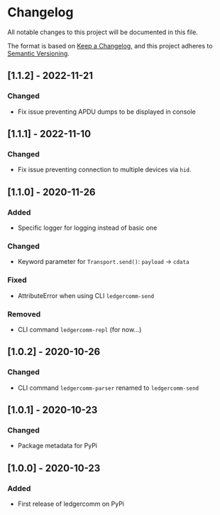 # Changelog

All notable changes to this project will be documented in this file.

The format is based on [Keep a Changelog](https://keepachangelog.com/en/1.0.0/),
and this project adheres to [Semantic Versioning](https://semver.org/spec/v2.0.0.html).

## [1.1.2] - 2022-11-21

### Changed

- Fix issue preventing APDU dumps to be displayed in console

## [1.1.1] - 2022-11-10

### Changed

- Fix issue preventing connection to multiple devices via `hid`.

## [1.1.0] - 2020-11-26

### Added

- Specific logger for logging instead of basic one

### Changed

- Keyword parameter for `Transport.send()`: `payload` -> `cdata`

### Fixed

- AttributeError when using CLI `ledgercomm-send`

### Removed

- CLI command `ledgercomm-repl` (for now...)

## [1.0.2] - 2020-10-26

### Changed

- CLI command `ledgercomm-parser` renamed to `ledgercomm-send`

## [1.0.1] - 2020-10-23

### Changed

- Package metadata for PyPi


## [1.0.0] - 2020-10-23

### Added

- First release of ledgercomm on PyPi
